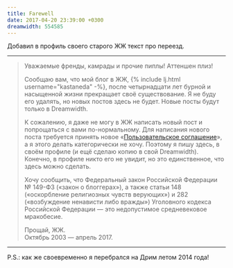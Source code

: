 ```yaml
---
title: Farewell
date: 2017-04-20 23:39:00 +0300
dreamwidth: 554585
---
```


Добавил в профиль своего старого ЖЖ текст про переезд.

* * *

> Уважаемые френды, камрады и прочие пиплы! Аттеншен плиз!
>
> Сообщаю вам, что мой блог в ЖЖ, {% include lj.html username="kastaneda" -%}, после четырнадцати лет бурной и насыщенной жизни прекращает своё существование. Я не буду его удалять, но новых постов здесь не будет. Новые посты будут только в Dreamwidth.
>
> К сожалению, я даже не могу в ЖЖ написать новый пост и попрощаться с вами по-нормальному. Для написания нового поста требуется принять новое «[Пользовательское соглашение][1]», а я этого делать категорически не хочу. Поэтому я пишу здесь, в своём профиле (и ещё сделаю копию в свой Dreamwidth). Конечно, в профиле никто его не увидит, но это единственное, что здесь можно сделать.
>
> Хочу сообщить, что Федеральный закон Российской Федерации № 149-ФЗ («закон о блоггерах»), а также статьи 148 («оскорбление религиозных чувств верующих») и 282 («возбуждение ненависти либо вражды») Уголовного кодекса Российской Федерации — это недопустимое средневековое мракобесие.
>
> Прощай, ЖЖ.<br>
> Октябрь 2003 — апрель 2017.

* * *

P.S.: как же своевременно я перебрался на Дрим летом 2014 года!

[1]: http://www.livejournal.com/legal/tos-ru.bml
